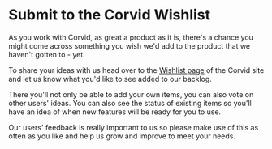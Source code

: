 # Submit to the Corvid Wishlist

As you work with Corvid, as great a product as it is, there's a chance you might come across something you wish we'd add to the product that we haven't gotten to - yet.

To share your ideas with us head over to the [Wishlist page](https://www.wix.com/corvid/wishlist) of the Corvid site and let us know what you'd like to see added to our backlog.

There you'll not only be able to add your own items, you can also vote on other users' ideas. You can also see the status of existing items so you'll have an idea of when new features will be ready for you to use.

Our users' feedback is really important to us so please make use of this as often as you like and help us grow and improve to meet your needs.
